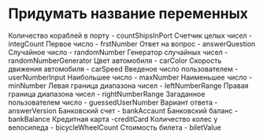 # Придумать название переменных



Количество кораблей в порту - countShipsInPort 
Счетчик целых чисел - integCount 
Первое число - frstNumber
Ответ на вопрос - answerQuestion 
Случайное число - randomNumber 
Генератор случайных чисел - randomNumberGenerator 
Цвет автомобиля - carColor Скорость движения автомобиля - carSpeed 
Введеное число пользователем - userNumberInput 
Наибольшее число - maxNumber Наименьшее число -minNumber Левая граница диапазона чисел - leftNumberRange Правая граница диапазона чисел - rightNumberRange
Загаданное пользователем число - guessedUserNumber Вариант ответа - answerVersion 
Банковский счет - bankAccaunt Банковский баланс - bankBalance Кредитная карта -creditCard Количество колес у велосипеда - bicycleWheelCount 
Стоимость билета - biletValue